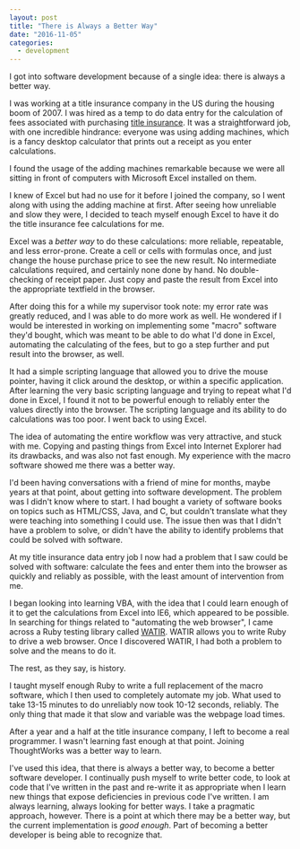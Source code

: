 ```yaml
---
layout: post
title: "There is Always a Better Way"
date: "2016-11-05"
categories:
  - development
---
```

I got into software development because of a single idea: there is always a better way.

I was working at a title insurance company in the US during the housing boom of 2007. I was hired as a temp to do data entry for the calculation of fees associated with purchasing [title insurance](https://en.wikipedia.org/wiki/Title_insurance). It was a straightforward job, with one incredible hindrance: everyone was using adding machines, which is a fancy desktop calculator that prints out a receipt as you enter calculations.

<!--more-->

I found the usage of the adding machines remarkable because we were all sitting in front of computers with Microsoft Excel installed on them.

I knew of Excel but had no use for it before I joined the company, so I went along with using the adding machine at first. After seeing how unreliable and slow they were, I decided to teach myself enough Excel to have it do the title insurance fee calculations for me.

Excel was a *better way* to do these calculations: more reliable, repeatable, and less error-prone. Create a cell or cells with formulas once, and just change the house purchase price to see the new result. No intermediate calculations required, and certainly none done by hand. No double-checking of receipt paper. Just copy and paste the result from Excel into the appropriate textfield in the browser.

After doing this for a while my supervisor took note: my error rate was greatly reduced, and I was able to do more work as well. He wondered if I would be interested in working on implementing some "macro" software they'd bought, which was meant to be able to do what I'd done in Excel, automating the calculating of the fees, but to go a step further and put result into the browser, as well.

It had a simple scripting language that allowed you to drive the mouse pointer, having it click around the desktop, or within a specific application. After learning the very basic scripting language and trying to repeat what I'd done in Excel, I found it not to be powerful enough to reliably enter the values directly into the browser. The scripting language and its ability to do calculations was too poor. I went back to using Excel.

The idea of automating the entire workflow was very attractive, and stuck with me. Copying and pasting things from Excel into Internet Explorer had its drawbacks, and was also not fast enough. My experience with the macro software showed me there was a better way.

I'd been having conversations with a friend of mine for months, maybe years at that point, about getting into software development. The problem was I didn't know where to start. I had bought a variety of software books on topics such as HTML/CSS, Java, and C, but couldn't translate what they were teaching into something I could use. The issue then was that I didn't have a problem to solve, or didn't have the ability to identify problems that could be solved with software.

At my title insurance data entry job I now had a problem that I saw could be solved with software: calculate the fees and enter them into the browser as quickly and reliably as possible, with the least amount of intervention from me.

I began looking into learning VBA, with the idea that I could learn enough of it to get the calculations from Excel into IE6, which appeared to be possible. In searching for things related to "automating the web browser", I came across a Ruby testing library called [WATIR](https://watir.github.io). WATIR allows you to write  Ruby to drive a web browser. Once I discovered WATIR, I had both a problem to solve and the means to do it.

The rest, as they say, is history.

I taught myself enough Ruby to write a full replacement of the macro software, which I then used to completely automate my job. What used to take 13-15 minutes to do unreliably now took 10-12 seconds, reliably. The only thing that made it that slow and variable was the webpage load times.

After a year and a half at the title insurance company, I left to become a real programmer. I wasn't learning fast enough at that point. Joining ThoughtWorks was a better way to learn.

I've used this idea, that there is always a better way, to become a better software developer. I continually push myself to write better code, to look at code that I've written in the past and re-write it as appropriate when I learn new things that expose deficiencies in previous code I've written. I am always learning, always looking for better ways. I take a pragmatic approach, however. There is a point at which there may be a better way, but the current implementation is *good enough*. Part of becoming a better developer is being able to recognize that.
